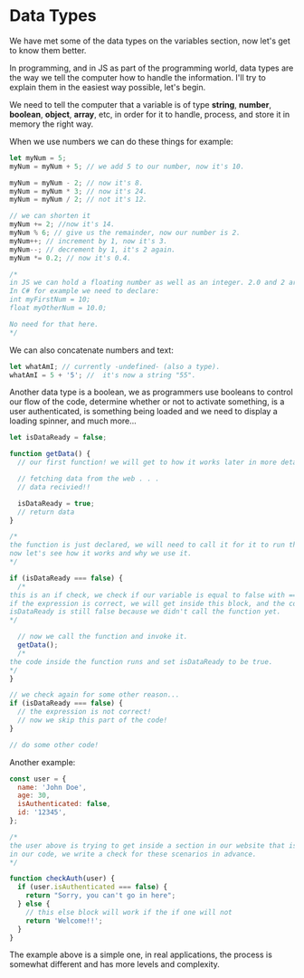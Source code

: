 # Data Types

We have met some of the data types on the variables section, now let's get to know them better.

In programming, and in JS as part of the programming world, data types are the way we tell the computer how to handle the information. I'll try to explain them in the easiest way possible, let's begin.

We need to tell the computer that a variable is of type **string**, **number**, **boolean**, **object**, **array**, etc, in order for it to handle, process, and
store it in memory the right way.

When we use numbers we can do these things for example:

```js
let myNum = 5;
myNum = myNum + 5; // we add 5 to our number, now it's 10.

myNum = myNum - 2; // now it's 8.
myNum = myNum * 3; // now it's 24.
myNum = myNum / 2; // not it's 12.

// we can shorten it
myNum += 2; //now it's 14.
myNum % 6; // give us the remainder, now our number is 2.
myNum++; // increment by 1, now it's 3.
myNum--; // decrement by 1, it's 2 again.
myNum *= 0.2; // now it's 0.4.

/* 
in JS we can hold a floating number as well as an integer. 2.0 and 2 are the same here.  
In C# for example we need to declare:
int myFirstNum = 10;
float myOtherNum = 10.0;

No need for that here.
*/
```

We can also concatenate numbers and text:

```js
let whatAmI; // currently -undefined- (also a type).
whatAmI = 5 + '5'; //  it's now a string "55".
```

Another data type is a boolean, we as programmers use booleans to control our flow of the code, determine whether or not to activate something, is a user authenticated, is something being loaded and we need to display a loading spinner, and much more...

```js
let isDataReady = false;

function getData() {
  // our first function! we will get to how it works later in more detail.

  // fetching data from the web . . .
  // data recivied!!

  isDataReady = true;
  // return data
}

/* 
the function is just declared, we will need to call it for it to run the code inside.
now let's see how it works and why we use it.
*/

if (isDataReady === false) {
  /*
this is an if check, we check if our variable is equal to false with ===.
if the expression is correct, we will get inside this block, and the code inside the { } will execute.
isDataReady is still false because we didn't call the function yet.
*/

  // now we call the function and invoke it.
  getData();
  /* 
the code inside the function runs and set isDataReady to be true.
*/
}

// we check again for some other reason...
if (isDataReady === false) {
  // the expression is not correct!
  // now we skip this part of the code!
}

// do some other code!
```

Another example:

```js
const user = {
  name: 'John Doe',
  age: 30,
  isAuthenticated: false,
  id: '12345',
};

/* 
the user above is trying to get inside a section in our website that is for authenticated personal only,
in our code, we write a check for these scenarios in advance.
*/

function checkAuth(user) {
  if (user.isAuthenticated === false) {
    return "Sorry, you can't go in here";
  } else {
    // this else block will work if the if one will not
    return 'Welcome!!';
  }
}
```

The example above is a simple one, in real applications, the process is somewhat different and has more levels and complexity.
